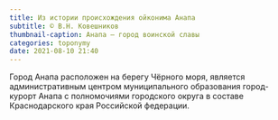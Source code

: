 ```yaml
---
title: Из истории происхождения ойконима Анапа
subtitle: © В.Н. Ковешников
thumbnail-caption: Анапа — город воинской славы
categories: toponymy
date: 2021-08-10 21:40
---
```

Город Анапа расположен на берегу Чёрного моря, является административным центром муниципального образования город-курорт Анапа с полномочиями городского округа в составе Краснодарского края Российской федерации.